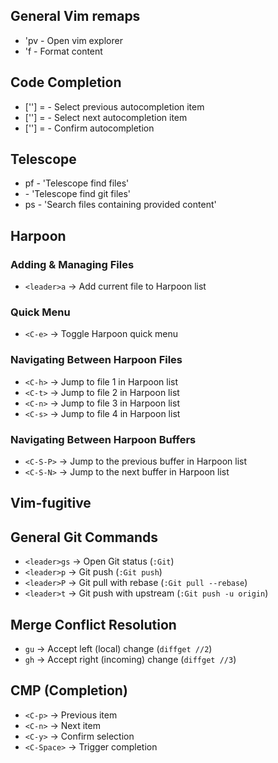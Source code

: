 
## General Vim remaps
- '<leader>pv - Open vim explorer
- '<leader>f - Format content


## Code Completion
- ['<C-p>'] = - Select previous autocompletion item
- ['<C-n>'] = - Select next autocompletion item
- ['<C-y>'] = - Confirm autocompletion
	


## Telescope
- <leader>pf - 'Telescope find files'
-  <C-p> - 'Telescope find git files' 
-  <leader>ps - 'Search files containing provided content'



## Harpoon
### Adding & Managing Files  
- `<leader>a` → Add current file to Harpoon list  

### Quick Menu  
- `<C-e>` → Toggle Harpoon quick menu  

### Navigating Between Harpoon Files  
- `<C-h>` → Jump to file 1 in Harpoon list  
- `<C-t>` → Jump to file 2 in Harpoon list  
- `<C-n>` → Jump to file 3 in Harpoon list  
- `<C-s>` → Jump to file 4 in Harpoon list  

### Navigating Between Harpoon Buffers  
- `<C-S-P>` → Jump to the previous buffer in Harpoon list  
- `<C-S-N>` → Jump to the next buffer in Harpoon list  




## Vim-fugitive
## General Git Commands
- `<leader>gs` → Open Git status (`:Git`)
- `<leader>p` → Git push (`:Git push`)
- `<leader>P` → Git pull with rebase (`:Git pull --rebase`)
- `<leader>t` → Git push with upstream (`:Git push -u origin`)

## Merge Conflict Resolution
- `gu` → Accept left (local) change (`diffget //2`)
- `gh` → Accept right (incoming) change (`diffget //3`)




## CMP (Completion)
- `<C-p>` → Previous item
- `<C-n>` → Next item
- `<C-y>` → Confirm selection
- `<C-Space>` → Trigger completion


